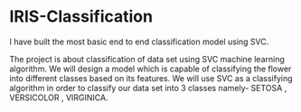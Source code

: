 # IRIS-Classification
I have built the most basic end to end classification model using SVC.

The project is about classification of data set using SVC machine learning algorithm. We will design a model which is capable of classifying the flower into different classes based on its features. We will use SVC as a classifying algorithm in order to classify our data set into 3 classes namely- SETOSA , VERSICOLOR , VIRGINICA.
